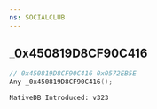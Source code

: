 ```yaml
---
ns: SOCIALCLUB
---
```

## _0x450819D8CF90C416

```c
// 0x450819D8CF90C416 0x0572EB5E
Any _0x450819D8CF90C416();
```

```
NativeDB Introduced: v323
```

